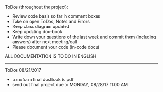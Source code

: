 ToDos (throughout the project):

* Review code basis so far in comment boxes
* Take on open ToDos, Notes and Errors
* Keep class diagram updated
* Keep updating doc-book
* Write down your questions of the last week and commit them (including answers) after next meeting/call
* Please document your code (in-code docu)

ALL DOCUMENTATION IS TO DO IN ENGLISH


------------------------------------------------------------------------------------------------------------------------

ToDos 08/21/2017

* transform final docBook to pdf
* send out final project due to MONDAY, 08/28/17 11:00 AM
